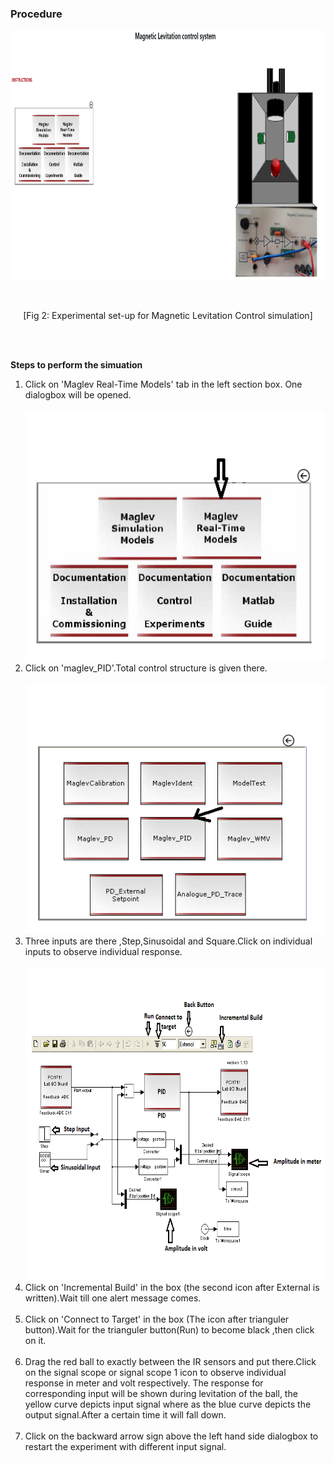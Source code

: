 ### Procedure
 <p>
								<p><img alt="" src="./images/virtualplant.png" height="400" width="760"></p><br/>								
								<p style="text-align:center">[Fig 2: Experimental set-up for Magnetic Levitation Control simulation]</p><br>
								<br>
								<p><b>Steps to perform the simuation</b><br/>
								
  <ol type="1">
  <li> Click on 'Maglev Real-Time Models' tab in the left section box. One dialogbox will be opened. </li><br/>
  <img alt="" src="./images/virtualplantP1.png" height="400" width="560"><br/>
  
  <li> Click on 'maglev_PID'.Total control structure is given there. </li><br/>
  <img alt="" src="./images/virtualplantP2.png" height="400" width="560"><br/>
  
  <li>Three inputs are there ,Step,Sinusoidal and Square.Click on individual inputs to observe individual response.  </li><br/>
  <img alt="" src="./images/virtualplantP3.png" height="500" width="800"><br/>
  
  <li>Click on 'Incremental Build' in the box (the second icon after External is written).Wait till one alert message comes.</li><br/>
  
  <li>Click on 'Connect to Target' in the box (The icon after trianguler button).Wait for the trianguler button(Run) to become black ,then click on it.</li><br/>  
  
  <li>Drag the red ball to exactly between the IR sensors and put there.Click on the signal scope or signal scope 1 icon to observe individual response in meter and volt respectively.
  The response for corresponding input will be shown during levitation of the ball, the yellow curve depicts input signal where as the blue curve depicts the output signal.After a certain time it will fall down.</li><br/> 
  
  <li>Click on the backward arrow sign above the left hand side dialogbox to restart the experiment with different input signal.</li><br/>


  </ol>	<br><br><br><br>
								</p>
							</p>              